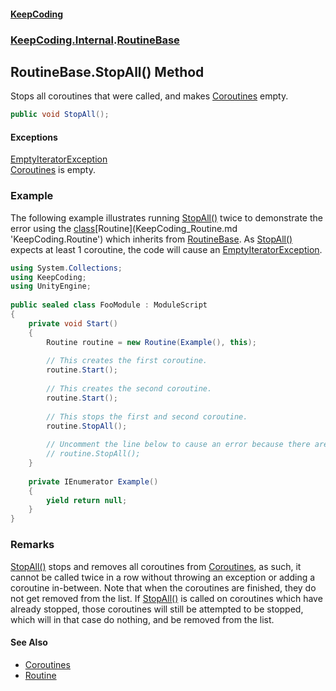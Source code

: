#### [KeepCoding](index.md 'index')
### [KeepCoding.Internal](KeepCoding_Internal.md 'KeepCoding.Internal').[RoutineBase](KeepCoding_Internal_RoutineBase.md 'KeepCoding.Internal.RoutineBase')
## RoutineBase.StopAll() Method
Stops all coroutines that were called, and makes [Coroutines](KeepCoding_Internal_RoutineBase_Coroutines.md 'KeepCoding.Internal.RoutineBase.Coroutines') empty.  
```csharp
public void StopAll();
```
#### Exceptions
[EmptyIteratorException](KeepCoding_Internal_EmptyIteratorException.md 'KeepCoding.Internal.EmptyIteratorException')  
[Coroutines](KeepCoding_Internal_RoutineBase_Coroutines.md 'KeepCoding.Internal.RoutineBase.Coroutines') is empty.
### Example
The following example illustrates running [StopAll()](KeepCoding_Internal_RoutineBase_StopAll().md 'KeepCoding.Internal.RoutineBase.StopAll()') twice to demonstrate the error using the [class](https://docs.microsoft.com/en-us/dotnet/csharp/language-reference/keywords/class 'https://docs.microsoft.com/en-us/dotnet/csharp/language-reference/keywords/class')[Routine](KeepCoding_Routine.md 'KeepCoding.Routine') which inherits from [RoutineBase](KeepCoding_Internal_RoutineBase.md 'KeepCoding.Internal.RoutineBase'). As [StopAll()](KeepCoding_Internal_RoutineBase_StopAll().md 'KeepCoding.Internal.RoutineBase.StopAll()') expects at least 1 coroutine, the code will cause an [EmptyIteratorException](KeepCoding_Internal_EmptyIteratorException.md 'KeepCoding.Internal.EmptyIteratorException').  
```csharp
using System.Collections;  
using KeepCoding;  
using UnityEngine;  
  
public sealed class FooModule : ModuleScript  
{  
    private void Start()  
    {  
        Routine routine = new Routine(Example(), this);  
          
        // This creates the first coroutine.  
        routine.Start();  
          
        // This creates the second coroutine.  
        routine.Start();  
          
        // This stops the first and second coroutine.  
        routine.StopAll();  
          
        // Uncomment the line below to cause an error because there are no coroutines to remove.  
        // routine.StopAll();  
    }  
      
    private IEnumerator Example()  
    {  
        yield return null;  
    }  
}  
```
### Remarks
[StopAll()](KeepCoding_Internal_RoutineBase_StopAll().md 'KeepCoding.Internal.RoutineBase.StopAll()') stops and removes all coroutines from [Coroutines](KeepCoding_Internal_RoutineBase_Coroutines.md 'KeepCoding.Internal.RoutineBase.Coroutines'), as such, it cannot be called twice in a row without throwing an exception or adding a coroutine in-between. Note that when the coroutines are finished, they do not get removed from the list. If [StopAll()](KeepCoding_Internal_RoutineBase_StopAll().md 'KeepCoding.Internal.RoutineBase.StopAll()') is called on coroutines which have already stopped, those coroutines will still be attempted to be stopped, which will in that case do nothing, and be removed from the list.  
            
#### See Also
- [Coroutines](KeepCoding_Internal_RoutineBase_Coroutines.md 'KeepCoding.Internal.RoutineBase.Coroutines')
- [Routine](KeepCoding_Routine.md 'KeepCoding.Routine')

